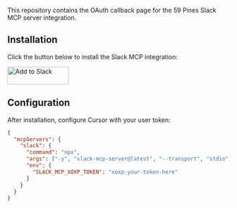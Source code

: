 This repository contains the OAuth callback page for the 59 Pines Slack MCP server integration.

## Installation

Click the button below to install the Slack MCP integration:

<a href="https://slack.com/oauth/v2/authorize?client_id=137040525284.9172153638244&scope=channels:read&user_scope=channels:history,channels:read,chat:write,groups:history,groups:read,im:history,im:read,mpim:history,mpim:read,users:read,search:read.im"><img alt="Add to Slack" height="40" width="139" src="https://platform.slack-edge.com/img/add_to_slack.png" srcSet="https://platform.slack-edge.com/img/add_to_slack.png 1x, https://platform.slack-edge.com/img/add_to_slack@2x.png 2x" /></a>

## Configuration

After installation, configure Cursor with your user token:

```json
{
  "mcpServers": {
    "slack": {
      "command": "npx",
      "args": ["-y", "slack-mcp-server@latest", "--transport", "stdio"],
      "env": {
        "SLACK_MCP_XOXP_TOKEN": "xoxp-your-token-here"
      }
    }
  }
}
```
